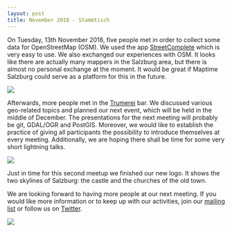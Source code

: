 ```yaml
---
layout: post
title: November 2018 - Stammtisch
---
```


On Tuesday, 13th November 2018, five people met in order to collect some data for OpenStreetMap (OSM). We used the app [StreetComplete](https://github.com/westnordost/StreetComplete/) which is very easy to use. We also exchanged our experiences with OSM. It looks like there are actually many mappers in the Salzburg area, but there is almost no personal exchange at the moment. It would be great if Maptime Salzburg could serve as a platform for this in the future.

![]({{site.baseurl}}/img/2018-11-13_mapping.jpg)

Afterwards, more people met in the [Trumerei](https://www.openstreetmap.org/node/2949428521) bar. We discussed various geo-related topics and planned our next event, which will be held in the middle of December. The presentations for the next meeting will probably be git, GDAL/OGR and PostGIS. Moreover, we would like to establish the practice of giving all participants the possibility to introduce themselves at every meeting. Additionally, we are hoping there shall be time for some very short lightning talks.

![]({{site.baseurl}}/img/2018-11-13_stammtisch.jpg)

Just in time for this second meetup we finished our new logo. It shows the two skylines of Salzburg: the castle and the churches of the old town.

We are looking forward to having more people at our next meeting. If you would like more information or to keep up with our activities, join our [mailing list](https://lists.fossgis.de/mailman/listinfo/maptime-salzburg) or follow us on [Twitter](http://twitter.com/maptimesalzburg).

![]({{site.baseurl}}/img/maptime_salzburg_logo.png)
